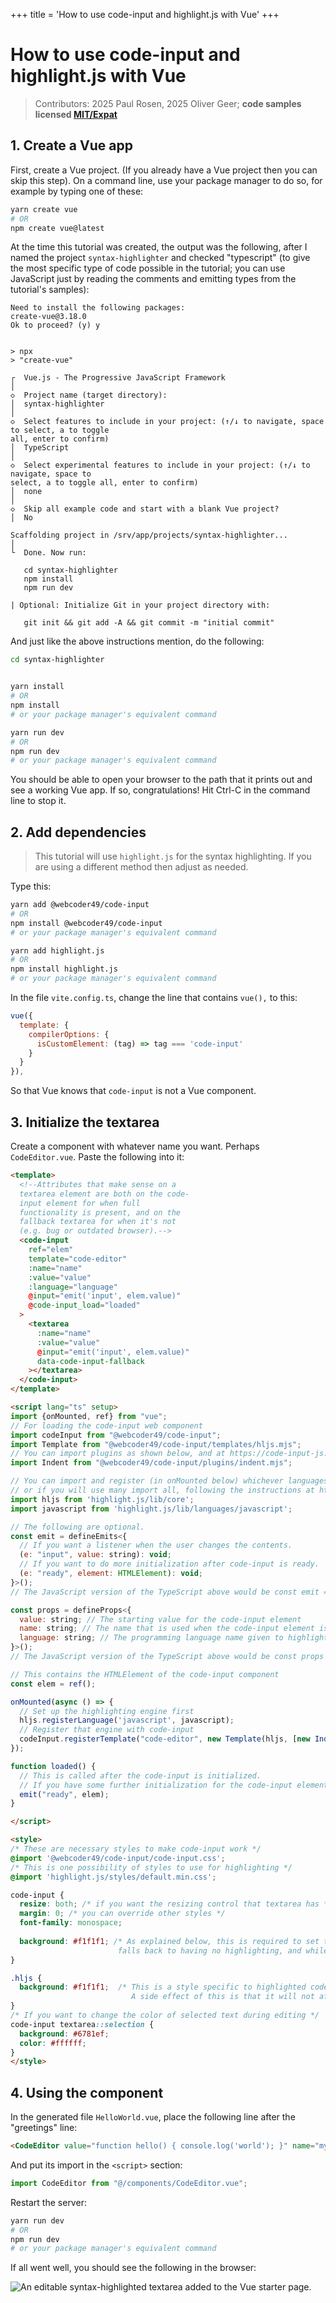 +++
title = 'How to use code-input and highlight.js with Vue'
+++

# How to use code-input and highlight.js with Vue

> Contributors: 2025 Paul Rosen, 2025 Oliver Geer; **code samples licensed [MIT/Expat](https://spdx.org/licenses/MIT)**

## 1. Create a Vue app

First, create a Vue project. (If you already have a Vue project then you can skip this step). On a command line, use your package manager to do so, for example by typing one of these:
```bash
yarn create vue
# OR
npm create vue@latest
```
At the time this tutorial was created, the output was the following, after I named the project `syntax-highlighter` and checked "typescript" (to give the most specific type of code possible in the tutorial; you can use JavaScript just by reading the comments and emitting types from the tutorial's samples):
```plaintext
Need to install the following packages:
create-vue@3.18.0
Ok to proceed? (y) y


> npx
> "create-vue"

┌  Vue.js - The Progressive JavaScript Framework
│
◇  Project name (target directory):
│  syntax-highlighter
│
◇  Select features to include in your project: (↑/↓ to navigate, space to select, a to toggle
all, enter to confirm)
│  TypeScript
│
◇  Select experimental features to include in your project: (↑/↓ to navigate, space to
select, a to toggle all, enter to confirm)
│  none
│
◇  Skip all example code and start with a blank Vue project?
│  No

Scaffolding project in /srv/app/projects/syntax-highlighter...
│
└  Done. Now run:

   cd syntax-highlighter
   npm install
   npm run dev

| Optional: Initialize Git in your project directory with:

   git init && git add -A && git commit -m "initial commit"
```

And just like the above instructions mention, do the following:
```bash
cd syntax-highlighter


yarn install
# OR
npm install
# or your package manager's equivalent command

yarn run dev
# OR
npm run dev
# or your package manager's equivalent command
```

You should be able to open your browser to the path that it prints out and see a working Vue app. If so, congratulations! Hit Ctrl-C in the command line to stop it.

## 2. Add dependencies

> This tutorial will use `highlight.js` for the syntax highlighting. If you are using a different method then adjust as needed.

Type this:
```bash
yarn add @webcoder49/code-input
# OR
npm install @webcoder49/code-input
# or your package manager's equivalent command

yarn add highlight.js
# OR
npm install highlight.js
# or your package manager's equivalent command
```

In the file `vite.config.ts`, change the line that contains `vue(),` to this:
```javascript
vue({
  template: {
    compilerOptions: {
      isCustomElement: (tag) => tag === 'code-input'
    }
  }
}),
```

So that Vue knows that `code-input` is not a Vue component.

## 3. Initialize the textarea

Create a component with whatever name you want. Perhaps `CodeEditor.vue`. Paste the following into it:
```html
<template>
  <!--Attributes that make sense on a
  textarea element are both on the code-
  input element for when full
  functionality is present, and on the
  fallback textarea for when it's not
  (e.g. bug or outdated browser).-->
  <code-input
    ref="elem"
    template="code-editor"
    :name="name"
    :value="value"
    :language="language"
    @input="emit('input', elem.value)"
    @code-input_load="loaded"
  >
    <textarea
      :name="name"
      :value="value"
      @input="emit('input', elem.value)"
      data-code-input-fallback
    ></textarea>
  </code-input>
</template>

<script lang="ts" setup>
import {onMounted, ref} from "vue";
// For loading the code-input web component
import codeInput from "@webcoder49/code-input";
import Template from "@webcoder49/code-input/templates/hljs.mjs";
// You can import plugins as shown below, and at https://code-input-js.org/plugins
import Indent from "@webcoder49/code-input/plugins/indent.mjs";

// You can import and register (in onMounted below) whichever languages you will use,
// or if you will use many import all, following the instructions at https://highlightjs.org/#usage.
import hljs from 'highlight.js/lib/core';
import javascript from 'highlight.js/lib/languages/javascript';

// The following are optional.
const emit = defineEmits<{
  // If you want a listener when the user changes the contents.
  (e: "input", value: string): void;
  // If you want to do more initialization after code-input is ready.
  (e: "ready", element: HTMLElement): void;
}>();
// The JavaScript version of the TypeScript above would be const emit = defineEmits(["input", "ready"]);

const props = defineProps<{
  value: string; // The starting value for the code-input element
  name: string; // The name that is used when the code-input element is in a form
  language: string; // The programming language name given to highlight.js, which must also be imported above and registered below with highlight.js.
}>();
// The JavaScript version of the TypeScript above would be const props = defineProps({value: String, name: String});

// This contains the HTMLElement of the code-input component
const elem = ref();

onMounted(async () => {
  // Set up the highlighting engine first
  hljs.registerLanguage('javascript', javascript);
  // Register that engine with code-input
  codeInput.registerTemplate("code-editor", new Template(hljs, [new Indent()]));
});

function loaded() {
  // This is called after the code-input is initialized.
  // If you have some further initialization for the code-input element, then do it in this event.
  emit("ready", elem);
}

</script>

<style>
/* These are necessary styles to make code-input work */
@import '@webcoder49/code-input/code-input.css';
/* This is one possibility of styles to use for highlighting */
@import 'highlight.js/styles/default.min.css';

code-input {
  resize: both; /* if you want the resizing control that textarea has */
  margin: 0; /* you can override other styles */
  font-family: monospace;
  
  background: #f1f1f1; /* As explained below, this is required to set the colour of the code-input element if it
                        falls back to having no highlighting, and while it loads. */
}

.hljs {
  background: #f1f1f1;  /* This is a style specific to highlighted code, so needs to use highlight.js' selector.
                           A side effect of this is that it will not affect unregistered/unloaded code-input elements. */
}
/* If you want to change the color of selected text during editing */
code-input textarea::selection {
  background: #6781ef;
  color: #ffffff;
}
</style>
```

## 4. Using the component

In the generated file `HelloWorld.vue`, place the following line after the "greetings" line:
```html
<CodeEditor value="function hello() { console.log('world'); }" name="myEditor" />
```

And put its import in the `<script>` section:
```javascript
import CodeEditor from "@/components/CodeEditor.vue";
```

Restart the server:
```bash
yarn run dev
# OR
npm run dev
# or your package manager's equivalent command
```

If all went well, you should see the following in the browser:

![An editable syntax-highlighted textarea added to the Vue starter page.](vue-demo-screenshot.png)
